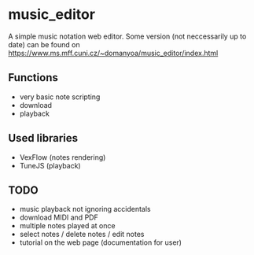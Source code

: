 # music_editor
A simple music notation web editor. Some version (not neccessarily up to date) can be found on https://www.ms.mff.cuni.cz/~domanyoa/music_editor/index.html

## Functions
- very basic note scripting
- download
- playback

## Used libraries
- VexFlow (notes rendering)
- TuneJS (playback)

## TODO
- music playback not ignoring accidentals
- download MIDI and PDF
- multiple notes played at once
- select notes / delete notes / edit notes
- tutorial on the web page (documentation for user)
